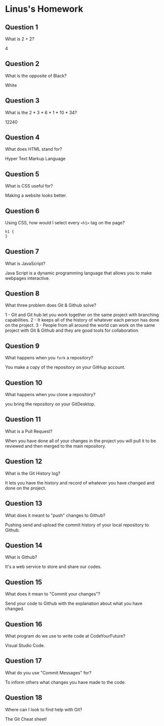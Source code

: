 # Linus's Homework

## Question 1

What is 2 + 2?

4

## Question 2

What is the opposite of Black?

White

## Question 3

What is the 2 * 3 * 6 * 1 * 10 * 34?

12240

## Question 4

What does HTML stand for?

Hyper Text Markup Language

## Question 5

What is CSS useful for?

Making a website looks better.

## Question 6

Using CSS, how would I select every `<h1>` tag on the page?

```css
h1 {
}
```

## Question 7

What is JavaScript?

Java Script is a dynamic programming language that allows you to make webpages interactive.

## Question 8

What three problem does Git & Github solve?

1 - Git and Git hub let you work together on the same project with branching capabilities.
2 - It keeps all of the history of whatever each person has done on the project.
3 - People from all around the world can work on the same project with Git & Github and they are good tools for collaboration.

## Question 9

What happens when you `fork` a repository?

You make a copy of the repository on your GitHup account.

## Question 10

What happens when you clone a repository?

you bring the repository on your GitDesktop.

## Question 11

What is a Pull Request?

When you have done all of your changes in the project you will pull it to be reviewed and then merged to the main repository.

## Question 12

What is the Git History log?

It lets you have the history and record of whatever you have changed and done on the project.

## Question 13

What does it meant to "push" changes to Github?

Pushing send and upload the commit history of your local repository to Github.

## Question 14

What is Github?

It's a web service to store and share our codes.

## Question 15

What does it mean to "Commit your changes"?

Send your code to Github with the explanation about what you have changed.

## Question 16

What program do we use to write code at CodeYourFuture?

Visual Studio Code.

## Question 17

What do you use "Commit Messages" for?

To inform others what changes you have made to the code.

## Question 18

Where can I look to find help with Git?

The Git Cheat sheet!
